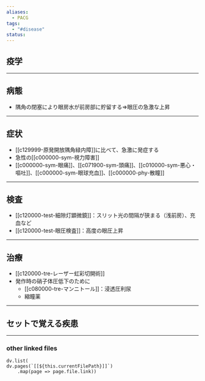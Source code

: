 ```yaml
---
aliases:
  - PACG
tags:
  - "#disease"
status:
---
```

## 疫学
---
## 病態
- 隅角の閉塞により眼房水が前房部に貯留する⇒眼圧の急激な上昇
---
## 症状
- [[c129999-原発開放隅角緑内障]]に比べて、急激に発症する
- 急性の[[c000000-sym-視力障害]]
- [[c000000-sym-眼痛]]、[[c071900-sym-頭痛]]、[[c010000-sym-悪心・嘔吐]]、[[c000000-sym-眼球充血]]、[[c000000-phy-散瞳]]
---
## 検査
- [[c120000-test-細隙灯顕微鏡]]：スリット光の間隔が狭まる（浅前房）、充血など
- [[c120000-test-眼圧検査]]：高度の眼圧上昇
---
## 治療
- [[c120000-tre-レーザー虹彩切開術]]
- 発作時の硝子体圧低下のために
	- [[c080000-tre-マンニトール]]：浸透圧利尿
	- 縮瞳薬
---
## セットで覚える疾患
---
### other linked files
```dataviewjs
dv.list(
dv.pages(`[[${this.currentFilePath}]]`)
	.map(page => page.file.link))
```